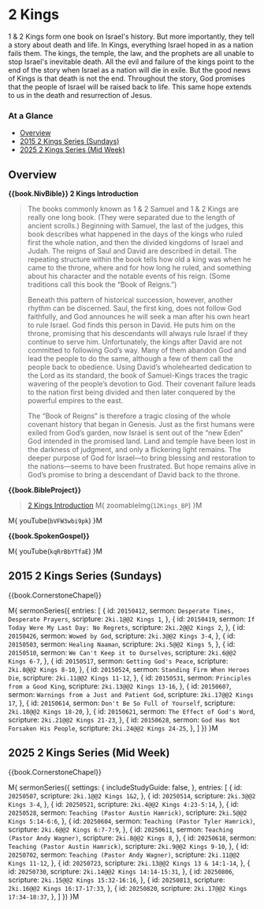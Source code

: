 # 2 Kings

1 & 2 Kings form one book on Israel's history. But more importantly,
they tell a story about death and life. In Kings, everything Israel
hoped in as a nation fails them. The kings, the temple, the law, and
the prophets are all unable to stop Israel's inevitable death. All the
evil and failure of the kings point to the end of the story when
Israel as a nation will die in exile. But the good news of Kings is
that death is not the end. Throughout the story, God promises that the
people of Israel will be raised back to life. This same hope extends
to us in the death and resurrection of Jesus.


### At a Glance

- [Overview](#overview)
- [2015 2 Kings Series (Sundays)](#2015-2-kings-series-sundays)
- [2025 2 Kings Series (Mid Week)](#2025-2-kings-series-mid-week)


## Overview

**{{book.NivBible}} 2 Kings Introduction**

> The books commonly known as 1 & 2 Samuel and 1 & 2 Kings are really
> one long book. (They were separated due to the length of ancient
> scrolls.) Beginning with Samuel, the last of the judges, this book
> describes what happened in the days of the kings who ruled first the
> whole nation, and then the divided kingdoms of Israel and Judah. The
> reigns of Saul and David are described in detail. The repeating
> structure within the book tells how old a king was when he came to the
> throne, where and for how long he ruled, and something about his
> character and the notable events of his reign. (Some traditions call
> this book the “Book of Reigns.”)
> 
> Beneath this pattern of historical succession, however, another rhythm
> can be discerned. Saul, the first king, does not follow God
> faithfully, and God announces he will seek a man after his own heart
> to rule Israel. God finds this person in David. He puts him on the
> throne, promising that his descendants will always rule Israel if they
> continue to serve him. Unfortunately, the kings after David are not
> committed to following God’s way. Many of them abandon God and lead
> the people to do the same, although a few of them call the people back
> to obedience. Using David’s wholehearted dedication to the Lord as its
> standard, the book of Samuel-Kings traces the tragic wavering of the
> people’s devotion to God. Their covenant failure leads to the nation
> first being divided and then later conquered by the powerful empires
> to the east.
> 
> The “Book of Reigns” is therefore a tragic closing of the whole
> covenant history that began in Genesis. Just as the first humans were
> exiled from God’s garden, now Israel is sent out of the “new Eden” God
> intended in the promised land. Land and temple have been lost in the
> darkness of judgment, and only a flickering light remains. The deeper
> purpose of God for Israel—to bring blessing and restoration to the
> nations—seems to have been frustrated. But hope remains alive in God’s
> promise to bring a descendant of David back to the throne.


**{{book.BibleProject}}**

> [2 Kings Introduction](https://bibleproject.com/explore/video/kings/)
M{ zoomableImg(`12Kings_BP`) }M

M{ youTube(`bVFW3wbi9pk`) }M


**{{book.SpokenGospel}}**

M{ youTube(`kqRrBbYTfaE`) }M

## 2015 2 Kings Series (Sundays)

{{book.CornerstoneChapel}}

M{ sermonSeries({
  entries: [
    { id: `20150412`, sermon: `Desperate Times, Desperate Prayers`,    scripture: `2ki.1@@2 Kings 1`,      },
    { id: `20150419`, sermon: `If Today Were My Last Day: No Regrets`, scripture: `2ki.2@@2 Kings 2`,      },
    { id: `20150426`, sermon: `Wowed by God`,                          scripture: `2ki.3@@2 Kings 3-4`,    },
    { id: `20150503`, sermon: `Healing Naaman`,                        scripture: `2ki.5@@2 Kings 5`,      },
    { id: `20150510`, sermon: `We Can't Keep it to Ourselves`,         scripture: `2ki.6@@2 Kings 6-7`,    },
    { id: `20150517`, sermon: `Getting God's Peace`,                   scripture: `2ki.8@@2 Kings 8-10`,   },
    { id: `20150524`, sermon: `Standing Firm When Heroes Die`,         scripture: `2ki.11@@2 Kings 11-12`, },
    { id: `20150531`, sermon: `Principles from a Good King`,           scripture: `2ki.13@@2 Kings 13-16`, },
    { id: `20150607`, sermon: `Warnings from a Just and Patient God`,  scripture: `2ki.17@@2 Kings 17`,    },
    { id: `20150614`, sermon: `Don't Be So Full of Yourself`,          scripture: `2ki.18@@2 Kings 18-20`, },
    { id: `20150621`, sermon: `The Effect of God's Word`,              scripture: `2ki.21@@2 Kings 21-23`, },
    { id: `20150628`, sermon: `God Has Not Forsaken His People`,       scripture: `2ki.24@@2 Kings 24-25`, },
  ]
}) }M


## 2025 2 Kings Series (Mid Week)

{{book.CornerstoneChapel}}

M{ sermonSeries({
  settings: {
    includeStudyGuide: false,
  },
  entries: [
    { id: `20250507`,                                              scripture: `2ki.1@@2 Kings 1&2`,           },
    { id: `20250514`,                                              scripture: `2ki.3@@2 Kings 3-4`,           },
    { id: `20250521`,                                              scripture: `2ki.4@@2 Kings 4:23-5:14`,     },
    { id: `20250528`, sermon: `Teaching (Pastor Austin Hamrick)`,  scripture: `2ki.5@@2 Kings 5:14-6:6`,      },
    { id: `20250604`, sermon: `Teaching (Pastor Tyler Hamrick)`,   scripture: `2ki.6@@2 Kings 6:7-7:9`,       },
    { id: `20250611`, sermon: `Teaching (Pastor Andy Wagner)`,     scripture: `2ki.8@@2 Kings 8`,             },
    { id: `20250618`, sermon: `Teaching (Pastor Austin Hamrick)`,  scripture: `2ki.9@@2 Kings 9-10`,          },
    { id: `20250702`, sermon: `Teaching (Pastor Andy Wagner)`,     scripture: `2ki.11@@2 Kings 11-12`,        },
    { id: `20250723`,                                              scripture: `2ki.13@@2 Kings 13 & 14:1-14`, },
    { id: `20250730`,                                              scripture: `2ki.14@@2 Kings 14:14-15:31`,  },
    { id: `20250806`,                                              scripture: `2ki.15@@2 Kings 15:32-16:16`,  },
    { id: `20250813`,                                              scripture: `2ki.16@@2 Kings 16:17-17:33`,  },
    { id: `20250820`,                                              scripture: `2ki.17@@2 Kings 17:34-18:37`,  },
  ]
}) }M
